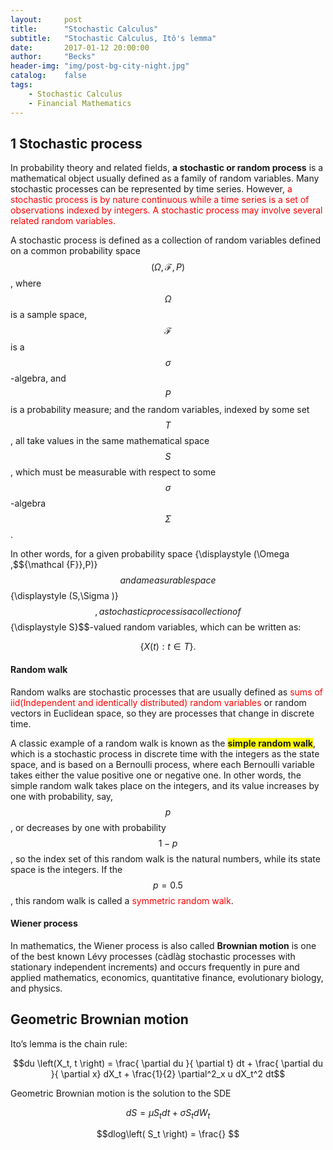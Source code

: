 ```yaml
---
layout:     post
title:      "Stochastic Calculus"
subtitle:   "Stochastic Calculus, Itô's lemma"
date:       2017-01-12 20:00:00
author:     "Becks"
header-img: "img/post-bg-city-night.jpg"
catalog:    false
tags:
    - Stochastic Calculus
    - Financial Mathematics
---
```


<script type="text/javascript" async src="https://cdn.mathjax.org/mathjax/latest/MathJax.js?config=TeX-MML-AM_CHTML"> </script>


## 1 Stochastic process

In probability theory and related fields, **a stochastic or random process** is a mathematical object usually defined as a family of random variables. Many stochastic processes can be represented by time series. However,<span style="color:red"> a stochastic process is by nature continuous while a time series is a set of observations indexed by integers. A stochastic process may involve several related random variables.</span>


A stochastic process is defined as a collection of random variables defined on a common probability space $$ {\displaystyle (\Omega ,{\mathcal {F}},P)}$$, where $${\displaystyle \Omega }$$  is a sample space, $${\displaystyle {\mathcal {F}}}$$ is a $${\displaystyle \sigma }$$-algebra, and $${\displaystyle P}$$ is a probability measure; and the random variables, indexed by some set $${\displaystyle T}$$, all take values in the same mathematical space $${\displaystyle S}$$, which must be measurable with respect to some $${\displaystyle \sigma }$$ -algebra $${\displaystyle \Sigma }$$ .

In other words, for a given probability space {\displaystyle (\Omega ,$${\mathcal {F}},P)}$$ and a measurable space $${\displaystyle (S,\Sigma )}$$, a stochastic process is a collection of $${\displaystyle S}$$-valued random variables, which can be written as:

$${\displaystyle \{X(t):t\in T\}.}$$


#### Random walk


Random walks are stochastic processes that are usually defined as <span style="color:red">sums of iid(Independent and identically distributed) random variables</span> or random vectors in Euclidean space, so they are processes that change in discrete time. 

A classic example of a random walk is known as the <span style="background-color:#FFFF00">**simple random walk**</span>, which is a stochastic process in discrete time with the integers as the state space, and is based on a Bernoulli process, where each Bernoulli variable takes either the value positive one or negative one. In other words, the simple random walk takes place on the integers, and its value increases by one with probability, say, $${\displaystyle p}$$, or decreases by one with probability $${\displaystyle 1-p}$$, so the index set of this random walk is the natural numbers, while its state space is the integers. If the $${\displaystyle p=0.5}$$, this random walk is called a <span style="color:red">symmetric random walk</span>.


#### Wiener process


In mathematics, the Wiener process is also called **Brownian motion** is one of the best known Lévy processes (càdlàg stochastic processes with stationary independent increments) and occurs frequently in pure and applied mathematics, economics, quantitative finance, evolutionary biology, and physics.



## Geometric Brownian motion

Ito’s lemma is the chain rule:

$$du \left(X_t, t \right) = \frac{ \partial du }{ \partial t} dt + \frac{ \partial du }{ \partial x} dX_t + \frac{1}{2} \partial^2_x u dX_t^2 dt$$


Geometric Brownian motion is the solution to the SDE

$$ dS = \mu S_t dt + \sigma S_t dW_t$$

$$dlog\left( S_t \right) = \frac{} $$